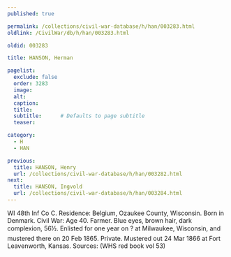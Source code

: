 ```yaml
---
published: true

permalink: /collections/civil-war-database/h/han/003283.html
oldlink: /CivilWar/db/h/han/003283.html

oldid: 003283

title: HANSON, Herman

pagelist:
  exclude: false
  order: 3283
  image: 
  alt:
  caption:
  title:
  subtitle:      # Defaults to page subtitle
  teaser:

category: 
  - H 
  - HAN

previous:
  title: HANSON, Henry
  url: /collections/civil-war-database/h/han/003282.html  
next:
  title: HANSON, Ingvold
  url: /collections/civil-war-database/h/han/003284.html   
---
```

WI 48th Inf Co C. Residence: Belgium, Ozaukee County, Wisconsin. Born in Denmark. Civil War: Age 40. Farmer. Blue eyes, brown hair, dark complexion, 5&#146;6&frac12;&#148;. Enlisted for one year on ? at Milwaukee, Wisconsin, and mustered there on 20 Feb 1865. Private. Mustered out 24 Mar 1866 at Fort Leavenworth, Kansas. Sources: (WHS red book vol 53)